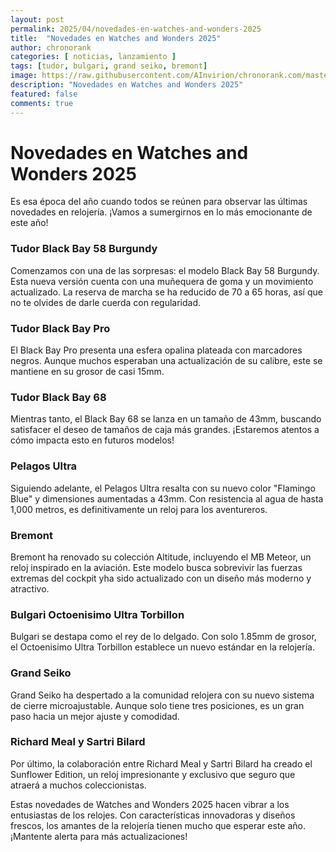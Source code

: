 ```yaml
---
layout: post
permalink: 2025/04/novedades-en-watches-and-wonders-2025
title:  "Novedades en Watches and Wonders 2025"
author: chronorank
categories: [ noticias, lanzamiento ]
tags: [tudor, bulgari, grand seiko, bremont]
image: https://raw.githubusercontent.com/AInvirion/chronorank.com/master/images/posts/20250402080209.png
description: "Novedades en Watches and Wonders 2025"
featured: false
comments: true
---
```

# Novedades en Watches and Wonders 2025

Es esa época del año cuando todos se reúnen para observar las últimas novedades en relojería. ¡Vamos a sumergirnos en lo más emocionante de este año!

### Tudor Black Bay 58 Burgundy
Comenzamos con una de las sorpresas: el modelo Black Bay 58 Burgundy. Esta nueva versión cuenta con una muñequera de goma y un movimiento actualizado. La reserva de marcha se ha reducido de 70 a 65 horas, así que no te olvides de darle cuerda con regularidad.

### Tudor Black Bay Pro
El Black Bay Pro presenta una esfera opalina plateada con marcadores negros. Aunque muchos esperaban una actualización de su calibre, este se mantiene en su grosor de casi 15mm.

### Tudor Black Bay 68
Mientras tanto, el Black Bay 68 se lanza en un tamaño de 43mm, buscando satisfacer el deseo de tamaños de caja más grandes. ¡Estaremos atentos a cómo impacta esto en futuros modelos!

### Pelagos Ultra
Siguiendo adelante, el Pelagos Ultra resalta con su nuevo color "Flamingo Blue" y dimensiones aumentadas a 43mm. Con resistencia al agua de hasta 1,000 metros, es definitivamente un reloj para los aventureros.

### Bremont
Bremont ha renovado su colección Altitude, incluyendo el MB Meteor, un reloj inspirado en la aviación. Este modelo busca sobrevivir las fuerzas extremas del cockpit yha sido actualizado con un diseño más moderno y atractivo.

### Bulgari Octoenisimo Ultra Torbillon
Bulgari se destapa como el rey de lo delgado. Con solo 1.85mm de grosor, el Octoenisimo Ultra Torbillon establece un nuevo estándar en la relojería.

### Grand Seiko
Grand Seiko ha despertado a la comunidad relojera con su nuevo sistema de cierre microajustable. Aunque solo tiene tres posiciones, es un gran paso hacia un mejor ajuste y comodidad.

### Richard Meal y Sartri Bilard
Por último, la colaboración entre Richard Meal y Sartri Bilard ha creado el Sunflower Edition, un reloj impresionante y exclusivo que seguro que atraerá a muchos coleccionistas.

Estas novedades de Watches and Wonders 2025 hacen vibrar a los entusiastas de los relojes. Con características innovadoras y diseños frescos, los amantes de la relojería tienen mucho que esperar este año. ¡Mantente alerta para más actualizaciones!